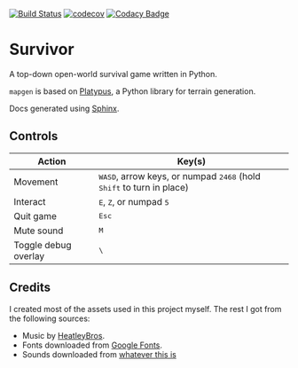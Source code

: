 [![Build Status](https://travis-ci.org/dealien/Survivor.svg?branch=master)](https://travis-ci.org/dealien/Survivor)
[![codecov](https://codecov.io/gh/dealien/Survivor/branch/master/graph/badge.svg)](https://codecov.io/gh/dealien/Survivor)
[![Codacy Badge](https://api.codacy.com/project/badge/Grade/435436c67a8e4a9fbe494da802cddb43)](https://www.codacy.com/app/dealien/Survivor?utm_source=github.com&amp;utm_medium=referral&amp;utm_content=dealien/Survivor&amp;utm_campaign=Badge_Grade)

# Survivor

A top-down open-world survival game written in Python.  

`mapgen` is based on [Platypus](https://github.com/ajstensland/platypus), a Python library for terrain generation. 

Docs generated using [Sphinx](http://www.sphinx-doc.org/en/1.6/index.html#). 

## Controls

|Action|Key(s)|
|--------|---|
|Movement|<kbd>W</kbd><kbd>A</kbd><kbd>S</kbd><kbd>D</kbd>, arrow keys, or numpad <kbd>2</kbd><kbd>4</kbd><kbd>6</kbd><kbd>8</kbd> (hold <kbd>Shift</kbd> to turn in place)|
|Interact|<kbd>E</kbd>, <kbd>Z</kbd>, or numpad <kbd>5</kbd>|
|Quit game|<kbd>Esc</kbd>|
|Mute sound|<kbd>M</kbd>|
|Toggle debug overlay|<kbd>\\</kbd>|


## Credits

I created most of the assets used in this project myself. The rest I got from the following sources:  

* Music by [HeatleyBros](https://www.youtube.com/channel/UCsLlqLIE-TqDq3lh5kU2PeA). 
* Fonts downloaded from [Google Fonts](https://fonts.google.com/). 
* Sounds downloaded from [whatever this is](http://www.utc.fr/si28/ProjetsUpload/P2006_si28p004/flash_puzzle/sons/rush/)
